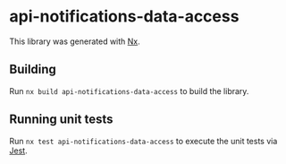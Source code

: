 # api-notifications-data-access

This library was generated with [Nx](https://nx.dev).

## Building

Run `nx build api-notifications-data-access` to build the library.

## Running unit tests

Run `nx test api-notifications-data-access` to execute the unit tests via [Jest](https://jestjs.io).
